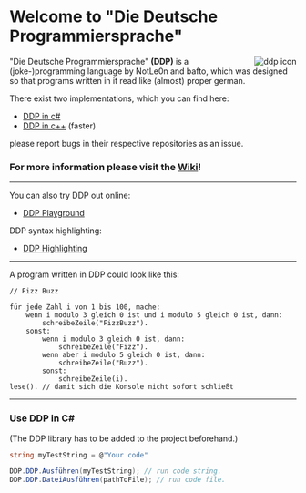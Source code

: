 # Welcome to "Die Deutsche Programmiersprache"
<img 
     src="https://user-images.githubusercontent.com/26361108/130243423-2e78015a-279a-4906-9804-c2f23a78f5b4.png" 
     alt="ddp icon"
     align="right"
/>

"Die Deutsche Programmiersprache" **(DDP)** is a (joke-)programming language by NotLe0n and bafto, which was designed so that programs written in it read like (almost) proper german.

There exist two implementations, which you can find here:
- [DDP in c#](https://github.com/NotLe0n/Die-Deutsche-Programmiersprache)
- [DDP in c++](https://github.com/bafto/DDP-cpp) (faster)

please report bugs in their respective repositories as an issue.

### For more information please visit the [Wiki](https://github.com/NotLe0n/Die-Deutsche-Programmiersprache/wiki)!
***

You can also try DDP out online:
- [DDP Playground](https://github.com/bafto/DDP_Playground)

DDP syntax highlighting:
- [DDP Highlighting](https://github.com/NotLe0n/DDP-highlighting)

***

A program written in DDP could look like this:
```
// Fizz Buzz

für jede Zahl i von 1 bis 100, mache:
    wenn i modulo 3 gleich 0 ist und i modulo 5 gleich 0 ist, dann:
        schreibeZeile("FizzBuzz").
    sonst:
        wenn i modulo 3 gleich 0 ist, dann:
            schreibeZeile("Fizz").
        wenn aber i modulo 5 gleich 0 ist, dann:
            schreibeZeile("Buzz").
        sonst:
            schreibeZeile(i).
lese(). // damit sich die Konsole nicht sofort schließt
```

***
### Use DDP in C# 

(The DDP library has to be added to the project beforehand.)
```c#
string myTestString = @"Your code"

DDP.DDP.Ausführen(myTestString); // run code string.
DDP.DDP.DateiAusführen(pathToFile); // run code file.
```
